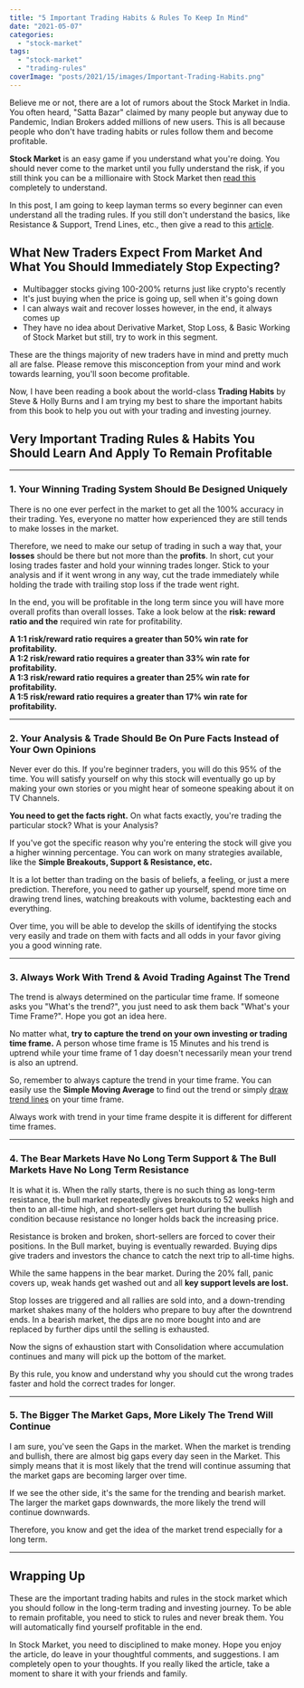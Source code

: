 ```yaml
---
title: "5 Important Trading Habits & Rules To Keep In Mind"
date: "2021-05-07"
categories: 
  - "stock-market"
tags: 
  - "stock-market"
  - "trading-rules"
coverImage: "posts/2021/15/images/Important-Trading-Habits.png"
---
```


Believe me or not, there are a lot of rumors about the Stock Market in India. You often heard, "Satta Bazar" claimed by many people but anyway due to Pandemic, Indian Brokers added millions of new users. This is all because people who don't have trading habits or rules follow them and become profitable.

**Stock Market** is an easy game if you understand what you're doing. You should never come to the market until you fully understand the risk, if you still think you can be a millionaire with Stock Market then [read this](https://sastaeinstein.com/does-investing-in-stocks-make-you-rich/) completely to understand.

In this post, I am going to keep layman terms so every beginner can even understand all the trading rules. If you still don't understand the basics, like Resistance & Support, Trend Lines, etc., then give a read to this [article](https://sastaeinstein.com/stock-market-psychology/).

## What New Traders Expect From Market And What You Should Immediately Stop Expecting?

- Multibagger stocks giving 100-200% returns just like crypto's recently
- It's just buying when the price is going up, sell when it's going down
- I can always wait and recover losses however, in the end, it always comes up
- They have no idea about Derivative Market, Stop Loss, & Basic Working of Stock Market but still, try to work in this segment.

These are the things majority of new traders have in mind and pretty much all are false. Please remove this misconception from your mind and work towards learning, you'll soon become profitable.

Now, I have been reading a book about the world-class **Trading Habits** by Steve & Holly Burns and I am trying my best to share the important habits from this book to help you out with your trading and investing journey.

## Very Important Trading Rules & Habits You Should Learn And Apply To Remain Profitable

* * *

### 1\. Your Winning Trading System Should Be Designed Uniquely

There is no one ever perfect in the market to get all the 100% accuracy in their trading. Yes, everyone no matter how experienced they are still tends to make losses in the market.

Therefore, we need to make our setup of trading in such a way that, your **losses** should be there but not more than the **profits**. In short, cut your losing trades faster and hold your winning trades longer. Stick to your analysis and if it went wrong in any way, cut the trade immediately while holding the trade with trailing stop loss if the trade went right.

In the end, you will be profitable in the long term since you will have more overall profits than overall losses. Take a look below at the **risk: reward ratio and the** required win rate for profitability.

**A 1:1 risk/reward ratio requires a greater than 50% win rate for profitability.  
A 1:2 risk/reward ratio requires a greater than 33% win rate for profitability.  
A 1:3 risk/reward ratio requires a greater than 25% win rate for profitability.  
A 1:5 risk/reward ratio requires a greater than 17% win rate for profitability.**

* * *

### 2\. Your Analysis & Trade Should Be On Pure Facts Instead of Your Own Opinions

Never ever do this. If you're beginner traders, you will do this 95% of the time. You will satisfy yourself on why this stock will eventually go up by making your own stories or you might hear of someone speaking about it on TV Channels.

**You need to get the facts right.** On what facts exactly, you're trading the particular stock? What is your Analysis?

If you've got the specific reason why you're entering the stock will give you a higher winning percentage. You can work on many strategies available, like the **Simple Breakouts, Support & Resistance, etc.**

It is a lot better than trading on the basis of beliefs, a feeling, or just a mere prediction. Therefore, you need to gather up yourself, spend more time on drawing trend lines, watching breakouts with volume, backtesting each and everything.

Over time, you will be able to develop the skills of identifying the stocks very easily and trade on them with facts and all odds in your favor giving you a good winning rate.

* * *

### 3\. Always Work With Trend & Avoid Trading Against The Trend

The trend is always determined on the particular time frame. If someone asks you "What's the trend?", you just need to ask them back "What's your Time Frame?". Hope you got an idea here.

No matter what, **try to capture the trend on your own investing or trading time frame.** A person whose time frame is 15 Minutes and his trend is uptrend while your time frame of 1 day doesn't necessarily mean your trend is also an uptrend.

So, remember to always capture the trend in your time frame. You can easily use the **Simple Moving Average** to find out the trend or simply [draw trend lines](https://sastaeinstein.com/stock-market-psychology/) on your time frame.

Always work with trend in your time frame despite it is different for different time frames.

* * *

### 4\. The Bear Markets Have No Long Term Support & The Bull Markets Have No Long Term Resistance

It is what it is. When the rally starts, there is no such thing as long-term resistance, the bull market repeatedly gives breakouts to 52 weeks high and then to an all-time high, and short-sellers get hurt during the bullish condition because resistance no longer holds back the increasing price.

Resistance is broken and broken, short-sellers are forced to cover their positions. In the Bull market, buying is eventually rewarded. Buying dips give traders and investors the chance to catch the next trip to all-time highs.

While the same happens in the bear market. During the 20% fall, panic covers up, weak hands get washed out and all **key support levels are lost.**

Stop losses are triggered and all rallies are sold into, and a down-trending market shakes many of the holders who prepare to buy after the downtrend ends. In a bearish market, the dips are no more bought into and are replaced by further dips until the selling is exhausted.

Now the signs of exhaustion start with Consolidation where accumulation continues and many will pick up the bottom of the market.

By this rule, you know and understand why you should cut the wrong trades faster and hold the correct trades for longer.

* * *

### 5\. The Bigger The Market Gaps, More Likely The Trend Will Continue

I am sure, you've seen the Gaps in the market. When the market is trending and bullish, there are almost big gaps every day seen in the Market. This simply means that it is most likely that the trend will continue assuming that the market gaps are becoming larger over time.

If we see the other side, it's the same for the trending and bearish market. The larger the market gaps downwards, the more likely the trend will continue downwards.

Therefore, you know and get the idea of the market trend especially for a long term.

* * *

## Wrapping Up

These are the important trading habits and rules in the stock market which you should follow in the long-term trading and investing journey. To be able to remain profitable, you need to stick to rules and never break them. You will automatically find yourself profitable in the end.

In Stock Market, you need to disciplined to make money. Hope you enjoy the article, do leave in your thoughtful comments, and suggestions. I am completely open to your thoughts. If you really liked the article, take a moment to share it with your friends and family.
